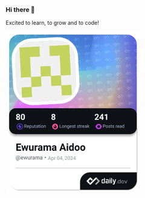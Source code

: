 ### Hi there 👋
Excited to learn, to grow and to code!

<!--
**Kerry-Jilak/Kerry-Jilak** is a ✨ _special_ ✨ repository because its `README.md` (this file) appears on your GitHub profile.

Here are some ideas to get you started:

- 🔭 I’m currently working on ...
- 🌱 I’m currently learning ...
- 👯 I’m looking to collaborate on ...
- 🤔 I’m looking for help with ...
- 💬 Ask me about ...
- 📫 How to reach me: ...
- 😄 Pronouns: ...
- ⚡ Fun fact: ...
-->

<a href="https://app.daily.dev/ewurama"><img src="./devcard.png" width="356" alt="Ewurama Aidoo's Dev Card"/></a>
<!--a href="https://app.daily.dev/ewurama"><img src="./devcard.png" width="356" alt="Ewurama Aidoo's Dev Card"/></a>
